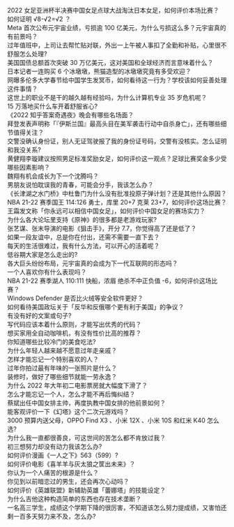2022 女足亚洲杯半决赛中国女足点球大战淘汰日本女足，如何评价本场比赛？  
如何证明 √8-√2=√2 ？  
Meta 首次公布元宇宙业绩，亏损逾 100 亿美元，为什么亏损这么多？元宇宙真的有前景吗？  
过年值班中，上司让去帮忙贴对联，外出一上午被人事扣了全勤和补贴，心里很不舒服怎么处理?  
美国国债总额首次突破 30 万亿美元，这对美国和全球经济而言意味着什么？  
日本记者一连购买 6 个冰墩墩，熊猫造型的冰墩墩究竟有多受欢迎？  
网曝多伦多大学春节给中国学生发冥币，如何看待这一行为？学校该如何妥善处理这件事情？  
这世上的职业不是干的越久越有经验吗，为什么计算机专业 35 岁危机呢？  
15 万落地买什么车开着舒服省心?  
《2022 知乎答案奇遇夜》晚会有哪些名场面？  
拜登发表声明称「『伊斯兰国』最高头目在美军袭击行动中自杀身亡」，还有哪些细节值得关注？  
交警没确认身份证，别人无证驾驶报了我的身份证号码，交警有没核实。怎么证明和我没关系?  
黄健翔李璇建议按照男足标准奖励女足，如何评价这一观点？足球比赛奖金多少受哪些因素影响？  
魏翔有机会成长为下一个沈腾吗？  
男朋友说怕耽误我的青春，可能会分手，我该怎么办？  
《长津湖之水门桥》中杜鲁门为什么没有批准投原子弹计划？还是其他什么原因？  
NBA 21-22 赛季国王 114:126 勇士，库里 20+7 克莱 23+7，如何评价这场比赛？  
王霜发文称「你永远可以相信中国女足」，如何评价中国女足的赛场实力？  
为什么各大论坛里支持《原神》的很多都是老游戏玩家?  
张艺谋、张末导演的电影《狙击手》，开分 7.7，你觉得高了还是低了？  
如果一段友谊中，总是你在付出，还需不需要一直下去？  
每天的生活很难过，我有什么方法，可以开心的活着呢？  
低谷期大家是怎么走出的?  
各大巨头纷纷布局，元宇宙真的会成为下一代互联网的形态吗？  
一个人喜欢你有什么表现吗？  
NBA 21-22 赛季湖人 110:111 快船，浓眉 绝杀不中正负值 -6，如何评价这场比赛？  
Windows Defender 是否比火绒等安全软件更好？  
如何看待美国政坛关于「反华和反俄哪个更有利于美国」的争议？  
有没有好的文案或句子?  
写代码应该本着什么原则，才能写出优秀的代码？  
想买家用全自动咖啡机，有没有性价比高的推荐？  
你知道哪些比较冷门的美食吃法?  
为什么年轻人越来越不愿意过年走亲戚？  
怎样才能忘记一个特别喜欢的人？  
过年你拍过最有年味的一张照片是什么？  
装修时，做好了哪些细节就能一劳永逸？  
为什么 2022 年大年初二电影票房就大幅度下滑了？  
怎么才能忘记一个人，怎么才能不再后悔纠结？  
蔡斌出任中国女排主帅，再度执教中国女排的他前景如何？  
能客观评价一下《幻塔》这个二次元游戏吗？  
3000 预算内送父母，OPPO Find X3 、小米 12X 、小米 10S 和红米 K40 怎么选?  
为什么我一直都很善良，可这世间的苦怎么都不肯放过我？  
初三想努力却没有动力我该怎么办?  
如何评价漫画《一人之下》563（599）?  
如何评价电影《喜羊羊与灰太狼之筐出未来》？  
你认为一个人痛苦的根源是什么？  
你见到以前暗恋过的男生，还会再次心动吗？  
如何评价《英雄联盟》新辅助英雄「蕾娜塔」的技能设定？  
为什么吉他这种构造简单的东西也存在技术垄断？  
一名高三学生，成绩这个学期下降的很厉害，不知道该怎么努力提成绩，又害怕还剩一百多天努力来不及，怎么办?  
